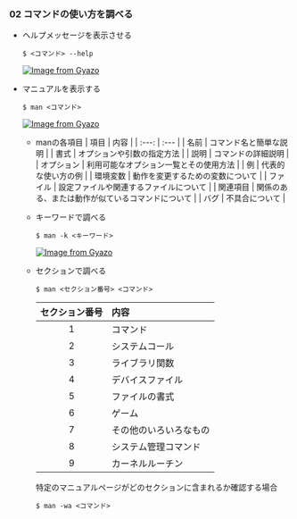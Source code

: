 ### 02 コマンドの使い方を調べる
- ヘルプメッセージを表示させる
  ```
  $ <コマンド> --help
  ```
  [![Image from Gyazo](https://i.gyazo.com/a76d30ca6965490c2f6217df5edf1603.png)](https://gyazo.com/a76d30ca6965490c2f6217df5edf1603)

- マニュアルを表示する
  ```
  $ man <コマンド>
  ```
  [![Image from Gyazo](https://i.gyazo.com/846eaa9d169e40bd3551417d374c4cd4.png)](https://gyazo.com/846eaa9d169e40bd3551417d374c4cd4)

  - manの各項目
    | 項目 | 内容 |
    | :---: | :--- |
    | 名前 | コマンド名と簡単な説明 |
    | 書式 | オプションや引数の指定方法 |
    | 説明 | コマンドの詳細説明 |
    | オプション | 利用可能なオプション一覧とその使用方法 |
    | 例 | 代表的な使い方の例 |
    | 環境変数 | 動作を変更するための変数について |
    | ファイル | 設定ファイルや関連するファイルについて |
    | 関連項目 | 関係のある、または動作が似ているコマンドについて |
    | バグ | 不具合について |

  - キーワードで調べる
    ```
    $ man -k <キーワード>
    ```
    [![Image from Gyazo](https://i.gyazo.com/5e599e06144cb64134c0e44e7908450e.png)](https://gyazo.com/5e599e06144cb64134c0e44e7908450e)

  - セクションで調べる
    ```
    $ man <セクション番号> <コマンド>
    ```
    | セクション番号 | 内容 |
    | :---: | :--- |
    | 1 | コマンド |
    | 2 | システムコール |
    | 3 | ライブラリ関数 |
    | 4 | デバイスファイル |
    | 5 | ファイルの書式 |
    | 6 | ゲーム |
    | 7 | その他のいろいろなもの |
    | 8 | システム管理コマンド |
    | 9 | カーネルルーチン |

    特定のマニュアルページがどのセクションに含まれるか確認する場合
    ```
    $ man -wa <コマンド>
    ```
